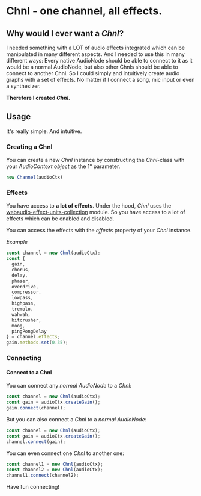 # Chnl - one channel, all effects.

## Why would I ever want a _Chnl_?

I needed something with a LOT of audio effects integrated which can be manipulated in many different aspects. And I needed to use this in many different ways: Every native AudioNode should be able to connect to it as it would be a normal AudioNode, but also other Chnls should be able to connect to another Chnl.
So I could simply and intuitively create audio graphs with a set of effects.
No matter if I connect a song, mic input or even a synthesizer.

__Therefore I created _Chnl_.__

## Usage
It's really simple. And intuitive.
### Creating a __Chnl__
You can create a new _Chnl_ instance by constructing the _Chnl_-class with your _AudioContext object_ as the 1° parameter.
```javascript
new Channel(audioCtx)
```

### Effects
You have access to __a lot of effects__.
Under the hood, _Chnl_ uses the [webaudio-effect-units-collection](https://github.com/scriptify/webaudio-effect-units-collection) module. So you have access to a lot of effects which can be enabled and disabled.

You can access the effects with the _effects_ property of your _Chnl_ instance.


_Example_
```javascript
const channel = new Chnl(audioCtx);
const {
  gain,
  chorus,
  delay,
  phaser,
  overdrive,
  compressor,
  lowpass,
  highpass,
  tremolo,
  wahwah,
  bitcrusher,
  moog,
  pingPongDelay
} = channel.effects;
gain.methods.set(0.35);
```

### Connecting
#### Connect to a Chnl
You can connect any _normal AudioNode_ to a _Chnl_:
```javascript
const channel = new Chnl(audioCtx);
const gain = audioCtx.createGain();
gain.connect(channel);
```
But you can also connect a _Chnl_ to a _normal AudioNode_:
```javascript
const channel = new Chnl(audioCtx);
const gain = audioCtx.createGain();
channel.connect(gain);
```
You can even connect one _Chnl_ to another one:
```javascript
const channel1 = new Chnl(audioCtx);
const channel2 = new Chnl(audioCtx);
channel1.connect(channel2);
```
Have fun connecting!
